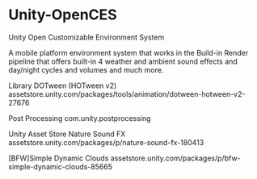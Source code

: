 # Unity-OpenCES
Unity Open Customizable Environment System

A mobile platform environment system that works in the Build-in Render pipeline that offers built-in 4 weather and ambient sound effects and day/night cycles and volumes and much more.

Library
  DOTween (HOTween v2)
  assetstore.unity.com/packages/tools/animation/dotween-hotween-v2-27676

  Post Processing
  com.unity.postprocessing

Unity Asset Store
  Nature Sound FX
  assetstore.unity.com/packages/p/nature-sound-fx-180413

  [BFW]Simple Dynamic Clouds
  assetstore.unity.com/packages/p/bfw-simple-dynamic-clouds-85665
